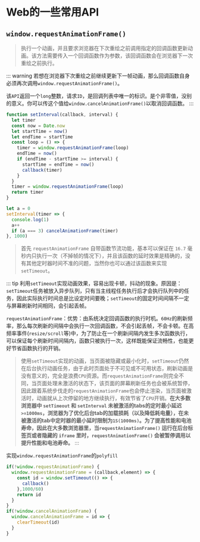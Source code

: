# Web的一些常用API
## `window.requestAnimationFrame()`
> 执行一个动画，并且要求浏览器在下次重绘之前调用指定的回调函数更新动画。该方法需要传入一个回调函数作为参数，该回调函数会在浏览器下一次重绘之前执行。

::: warning
若想在浏览器下次重绘之前继续更新下一帧动画，那么回调函数自身必须再次调用`window.requestAnimationFrame()`。

该`API`返回一个`long`整数，请求`ID`，是回调列表中唯一的标识。是个非零值，没别的意义。你可以传这个值给`window.cancelAnimationFrame()`以取消回调函数。
:::

```js
function setInterval(callback, interval) {
  let timer
  const now = Date.now
  let startTime = now()
  let endTime = startTime
  const loop = () => {
    timer = window.requestAnimationFrame(loop)
    endTime = now()
    if (endTime - startTime >= interval) {
      startTime = endTime = now()
      callback(timer)
    }
  }
  timer = window.requestAnimationFrame(loop)
  return timer
}

let a = 0
setInterval(timer => {
  console.log(1)
  a++
  if (a === 3) cancelAnimationFrame(timer)
}, 1000)
```
> 首先 `requestAnimationFrame` 自带函数节流功能，基本可以保证在 `16.7` 毫秒内只执行一次（不掉帧的情况下），并且该函数的延时效果是精确的，没有其他定时器时间不准的问题，当然你也可以通过该函数来实现 `setTimeout`。

::: tip
利用`setTimeout`实现动画效果，容易出现卡顿，抖动的现象。原因是：`setTimeout`任务被放入异步队列，只有当主线程任务执行后才会执行队列中的任务，因此实际执行时间总是比设定时间要晚；`setTimeout`的固定时间间隔不一定与屏幕刷新时间相同，会引起丢帧。

`requestAnimationFrame`：优势：由系统决定回调函数的执行时机。`60Hz`的刷新频率，那么每次刷新的间隔中会执行一次回调函数，不会引起丢帧，不会卡顿。在高频率事件(`resize/scroll`等)中，为了防止在一个刷新间隔内发生多次函数执行，可以保证每个刷新时间间隔内，函数只被执行一次，这样既能保证流畅性，也能更好节省函数执行的开销。

> 使用`setTimeout`实现的动画，当页面被隐藏或最小化时，`setTimeout`仍然在后台执行动画任务，由于此时页面处于不可见或不可用状态，刷新动画是没有意义的，完全是浪费`CPU`资源。而`requestAnimationFrame`则完全不同，当页面处理未激活的状态下，该页面的屏幕刷新任务也会被系统暂停，因此跟着系统步伐走的`requestAnimationFrame`也会停止渲染，当页面被激活时，动画就从上次停留的地方继续执行，有效节省了`CPU`开销。**在大多数浏览器中 `setTimeout` 和 `setInterval` 未被激活的tabs的定时最小延迟`>=1000ms`，浏览器为了优化后台tab的加载损耗（以及降低耗电量），在未被激活的tab中定时器的最小延时限制为`1S(1000ms)`。为了提高性能和电池寿命，因此在大多数浏览器里，当`requestAnimationFrame()` 运行在后台标签页或者隐藏的 `iframe` 里时，`requestAnimationFrame()` 会被暂停调用以提升性能和电池寿命。**
:::

实现`window.requestAnimationFrame`的`polyfill`
```js
if(!window.requestAnimationFrame) {
  window.requestAnimationFrame = (callback,element) => {
    const id = window.setTimeout(() => {
      callback()
    },1000/60)
    return id
  }
}
if(!window.cancelAnimationFrame) {
  window.cancelAnimationFrame = id => {
    clearTimeout(id)
  }
}
```